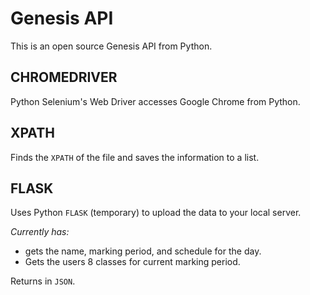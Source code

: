 # Genesis API

This is an open source Genesis API from Python.

## CHROMEDRIVER

Python Selenium's Web Driver accesses Google Chrome from Python.


## XPATH

Finds the ```XPATH``` of the file and saves the information to a list.


## FLASK

Uses Python ```FLASK``` (temporary) to upload the data to your local server.


*Currently has:*
  - gets the name, marking period, and schedule for the day.
  - Gets the users 8 classes for current marking period.


Returns in ```JSON```.
